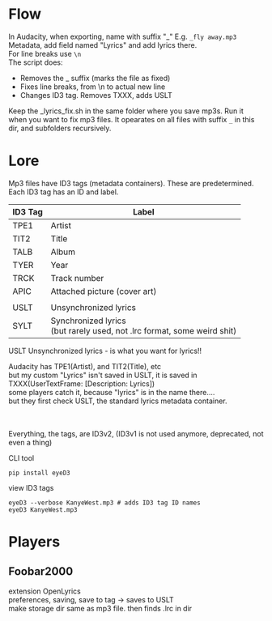 # Flow

In Audacity, when exporting, name with suffix  "_" E.g. `_fly away.mp3`  
Metadata, add field named "Lyrics" and add lyrics there.  
For line breaks use `\n`  
The script does:
- Removes the _ suffix (marks the file as fixed)
- Fixes line breaks, from \n to actual new line
- Changes ID3 tag. Removes TXXX, adds USLT

Keep the _lyrics_fix.sh in the same folder where you save mp3s. Run it when you want to fix mp3 files. It opearates on all files with suffix `_` in this dir, and subfolders recursively.


# Lore
Mp3 files have ID3 tags (metadata containers). These are predetermined.  
Each ID3 tag has an ID and label. 


| ID3 Tag  | Label                                |
|----------|--------------------------------------|
|   TPE1   | Artist                               |
|   TIT2   | Title                                |
|   TALB   | Album                                |
|   TYER   | Year                                 |
|   TRCK   | Track number                         |
|   APIC   | Attached picture (cover art)         |
|          |                                      |
|   USLT   | Unsynchronized lyrics                |
|   SYLT   | Synchronized lyrics <br /> (but rarely used, not .lrc format, some weird shit) |

USLT Unsynchronized lyrics - is what you want for lyrics!!


Audacity has TPE1(Artist), and TIT2(Title), etc  
but my custom "Lyrics" isn't saved in USLT, it is saved in TXXX(UserTextFrame: [Description: Lyrics])  
some players catch it, because "lyrics" is in the name there....  
but they first check USLT, the standard lyrics metadata container.
<br /><br /><br />


Everything, the tags, are ID3v2, (ID3v1 is not used anymore, deprecated, not even a thing)


CLI tool
```shell
pip install eyeD3
```

view ID3 tags
```shell
eyeD3 --verbose KanyeWest.mp3 # adds ID3 tag ID names
eyeD3 KanyeWest.mp3
```





# Players
## Foobar2000
extension OpenLyrics  
preferences, saving, save to tag -> saves to USLT  
make storage dir same as mp3 file. then finds .lrc in dir


